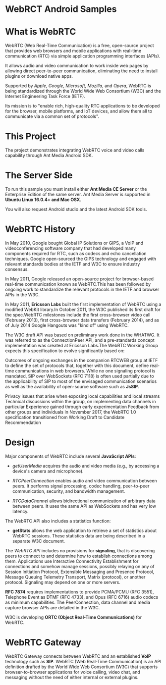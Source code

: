 # WebRCT Android Samples

# What is WebRTC

WebRTC (Web Real-Time Communication) is a free, open-source project that provides web browsers and mobile applications with real-time communication (RTC) via simple application programming interfaces (APIs).

It allows audio and video communication to work inside web pages by allowing direct peer-to-peer communication, eliminating the need to install plugins or download native apps.

 Supported by *Apple*, *Google*, *Microsoft*, *Mozilla*, and *Opera*, WebRTC is being standardized through the World Wide Web Consortium (W3C) and the Internet Engineering Task Force (IETF).

Its mission is to "enable rich, high-quality RTC applications to be developed for the browser, mobile platforms, and IoT devices, and allow them all to communicate via a common set of protocols".

# This Project

The project demonstrates integrating WebRTC voice and video calls capability through Ant Media Android SDK.

# The Server Side

To run this sample you must install either **Ant Media CE Server** or the Enterprise Edition of the same server.
Ant Media Server is supported in **Ubuntu Linux 16.0.4+ and Mac OSX**.

You will also request Android studio and the latest Android SDK tools.

# WebRTC History

In May 2010, Google bought Global IP Solutions or GIPS, a VoIP and videoconferencing software company that had developed many components required for RTC, such as codecs and echo cancellation techniques. Google open-sourced the GIPS technology and engaged with relevant standards bodies at the IETF and W3C to ensure industry consensus.

In May 2011, Google released an open-source project for browser-based real-time communication known as WebRTC.This has been followed by ongoing work to standardize the relevant protocols in the IETF and browser APIs in the W3C.

In May 2011, **Ericsson Labs** built the first implementation of WebRTC using a modified WebKit library.In October 2011, the W3C published its first draft for the spec.WebRTC milestones include the first cross-browser video call (February 2013), first cross-browser data transfers (February 2014), and as of July 2014 Google Hangouts was "kind of" using WebRTC.

The W3C draft API was based on preliminary work done in the WHATWG. It was referred to as the ConnectionPeer API, and a pre-standards concept implementation was created at Ericsson Labs.The WebRTC Working Group expects this specification to evolve significantly based on:

Outcomes of ongoing exchanges in the companion RTCWEB group at IETF to define the set of protocols that, together with this document, define real-time communications in web browsers. While no one signaling protocol is mandated, SIP over WebSockets (RFC 7118) is often used partially due to the applicability of SIP to most of the envisaged communication scenarios as well as the availability of open-source software such as **JsSIP**.

Privacy issues that arise when exposing local capabilities and local streams
Technical discussions within the group, on implementing data channels in particular
Experience gained through early experimentation
Feedback from other groups and individuals
In November 2017, the WebRTC 1.0 specification transitioned from Working Draft to Candidate Recommendation

# Design

Major components of WebRTC include several **JavaScript APIs**:

- *getUserMedia* acquires the audio and video media (e.g., by accessing a device's camera and microphone).

- *RTCPeerConnection* enables audio and video communication between peers. It performs signal processing, codec handling, peer-to-peer communication, security, and bandwidth management.

- *RTCDataChannel* allows bidirectional communication of arbitrary data between peers. It uses the same API as WebSockets and has very low latency.

The WebRTC API also includes a statistics function:

- **getStats** allows the web application to retrieve a set of statistics about WebRTC sessions. These statistics data are being described in a separate W3C document.

The *WebRTC API* includes no provisions for **signaling**, that is discovering peers to connect to and determine how to establish connections among them. Applications use Interactive Connectivity Establishment for connections and somehow manage sessions, possibly relaying on any of Session Initiation Protocol, Extensible Messaging and Presence Protocol, Message Queuing Telemetry Transport, Matrix (protocol), or another protocol. Signaling may depend on one or more servers.

**RFC 7874** requires implementations to provide PCMA/PCMU (RFC 3551), Telephone Event as DTMF (RFC 4733), and Opus (RFC 6716) audio codecs as minimum capabilities. The PeerConnection, data channel and media capture browser APIs are detailed in the W3C.

W3C is developing **ORTC (Object Real-Time Communications)** for WebRTC.

# WebRTC Gateway

WebRTC Gateway connects between WebRTC and an established **VoIP** technology such as **SIP**. WebRTC (Web Real-Time Communication) is an API definition drafted by the World Wide Web Consortium (W3C) that supports browser-to-browser applications for voice calling, video chat, and messaging without the need of either internal or external plugins.